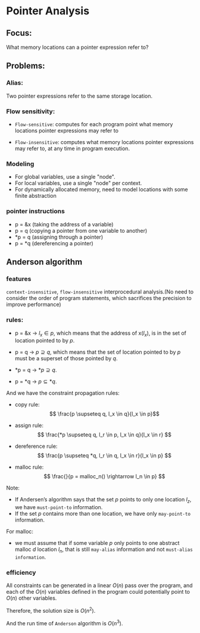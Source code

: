 # Pointer Analysis

## Focus:
What memory locations can a pointer expression refer to?

## Problems:

### Alias:
Two pointer expressions refer to the same storage location.

### Flow sensitivity:

* `Flow-sensitive`: computes for each program point what memory locations pointer expressions may refer to

* `Flow-insensitive`: computes what memory locations pointer expressions may refer to, at any time in program execution.

### Modeling
* For global variables, use a single "node".
* For local variables, use a single "node" per context.
* For dynamically allocated memory, need to model locations with some finite abstraction

### pointer instructions
* p = &x (taking the address of a variable)
* p = q  (copying a pointer from one variable to another)
* *p = q (assigning through a pointer)
* p = *q (dereferencing a pointer)


## Anderson algorithm

### features
`context-insensitive`, `flow-insensitive` interprocedural analysis.(No need to consider the order of program statements, which sacrifices the precision to improve performance)

### rules:

* p = &x $\rightarrow$ $l_x \in p$, which means that the address of x($l_x$), is in the set of location pointed to by $p$.

* p = q $\rightarrow$ $p \supseteq q$, which means that the set of location pointed to by $p$ must be a superset of those pointed by $q$.

* *p = q $\rightarrow$ $*p \supseteq q$.

* p = *q $\rightarrow$ $p \subseteq *q$.

And we have the constraint propagation rules:

* copy rule:
$$ \frac{p \supseteq q, l_x \in q}{l_x \in p}$$

* assign rule:
$$ \frac{*p \supseteq q, l_r \in p, l_x \in q}{l_x \in r} $$

* dereference rule:
$$ \frac{p \supseteq *q, l_r \in q, l_x \in r}{l_x \in p} $$

* malloc rule:
$$ \frac{}{p = malloc_n() \rightarrow l_n \in p} $$

Note:
* If Andersen’s algorithm says that the set $p$ points to only one location $l_z$, we have `must-point-to` information.
* If the set $p$ contains more than one location, we have only `may-point-to` information.

For malloc:
* we must assume that if some variable $p$ only points to one abstract malloc $d$ location $l_n$, that is still `may-alias` information and not `must-alias information`.

### efficiency

All constraints can be generated in a linear $O(n)$ pass over the program, and each of the $O(n)$ variables defined in the program could potentially point to $O(n)$ other variables.

Therefore, the solution size is $O(n^2)$.

And the run time of `Anderson` algorithm is $O(n^3)$.